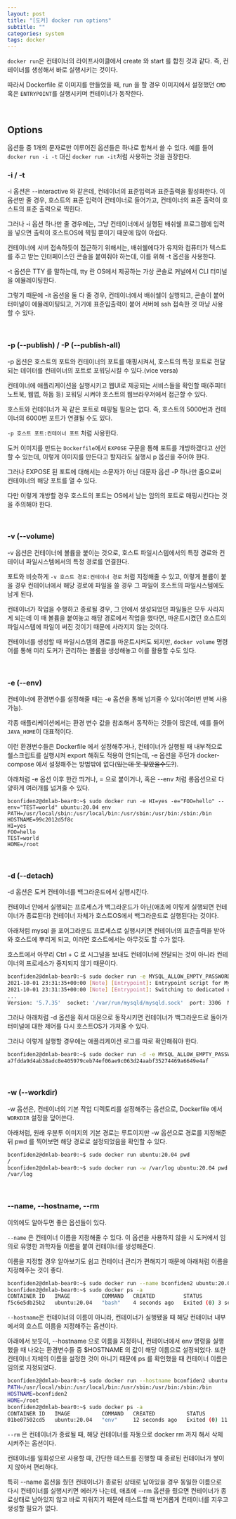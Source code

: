 ```yaml
---
layout: post
title: "[도커] docker run options"
subtitle: ""
categories: system
tags: docker
---
```


```docker run```은 컨테이너의 라이프사이클에서 create 와 start 를 합친 것과 같다. 즉, 컨테이너를 생성해서 바로 실행시키는 것이다.

따라서 Dockerfile 로 이미지를 만들었을 때, run 을 할 경우 이미지에서 설정했던 ```CMD``` 혹은 ```ENTRYPOINT```를 실행시키며 컨테이너가 동작한다.

<br>

## Options

옵션들 중 1개의 문자로만 이루어진 옵션들은 하나로 합쳐서 쓸 수 있다. 예를 들어 ```docker run -i -t``` 대신 ```docker run -it```처럼 사용하는 것을 권장한다.

### -i / -t

-i 옵션은 --interactive 와 같은데, 컨테이너의 표준입력과 표준출력을 활성화한다. 이 옵션만 줄 경우, 호스트의 표준 입력이 컨테이너로 들어가고, 컨테이너의 표준 출력이 호스트의 표준 출력으로 찍힌다.

그러나 -i 옵션 하나만 줄 경우에는, 그냥 컨테이너에서 실행된 배쉬쉘 프로그램에 입력을 넣으면 출력이 호스트OS에 찍힐 뿐이기 때문에 많이 아쉽다.

컨테이너에 서버 접속하듯이 접근하기 위해서는, 배쉬쉘에다가 유저와 컴퓨터가 텍스트를 주고 받는 인터페이스인 콘솔을 붙여줘야 하는데, 이를 위해 -t 옵션을 사용한다.

-t 옵션은 TTY 를 말하는데, tty 란 OS에서 제공하는 가상 콘솔로 커널에서 CLI 터미널을 에뮬레이팅한다.

그렇기 때문에 -it 옵션을 둘 다 줄 경우, 컨테이너에서 배쉬쉘이 실행되고, 콘솔이 붙어 터미널이 에뮬레이팅되고, 거기에 표준입출력이 붙어 서버에 ssh 접속한 것 마냥 사용할 수 있다.

<br>

### -p (--publish) / -P (--publish-all)

-p 옵션은 호스트의 포트와 컨테이너의 포트를 매핑시켜서, 호스트의 특정 포트로 전달되는 데이터를 컨테이너의 포트로 포워딩시킬 수 있다.(vice versa)

컨테이너에 애플리케이션을 실행시키고 웹UI로 제공되는 서비스들을 확인할 때(주피터노트북, 웹앱, 하둡 등) 포워딩 시켜야 호스트의 웹브라우저에서 접근할 수 있다.

호스트와 컨테이너가 꼭 같은 포트로 매핑될 필요는 없다. 즉, 호스트의 5000번과 컨테이너의 6000번 포트가 연결될 수도 있다.

```-p 호스트 포트:컨테이너 포트``` 처럼 사용한다.

도커 이미지를 만드는 ```Dockerfile```에서 ```EXPOSE``` 구문을 통해 포트를 개방하겠다고 선언할 수 있는데, 이렇게 이미지를 만든다고 할지라도 실행시 p 옵션을 주어야 한다.

그러나 EXPOSE 된 포트에 대해서는 소문자가 아닌 대문자 옵션 -P 하나만 줌으로써 컨테이너의 해당 포트를 열 수 있다.

다만 이렇게 개방할 경우 호스트의 포트는 OS에서 남는 임의의 포트로 매핑시킨다는 것을 주의해야 한다.

<br>

### -v (--volume)

-v 옵션은 컨테이너에 볼륨을 붙이는 것으로, 호스트 파일시스템에서의 특정 경로와 컨테이너 파일시스템에서의 특정 경로를 연결한다.

포트와 비슷하게 ```-v 호스트 경로:컨테이너 경로``` 처럼 지정해줄 수 있고, 이렇게 볼륨이 붙을 경우 컨테이너에서 해당 경로에 파일을 쓸 경우 그 파일이 호스트의 파일시스템에도 남게 된다.

컨테이너가 작업을 수행하고 종료될 경우, 그 안에서 생성되었던 파일들은 모두 사라지게 되는데 이 때 볼륨을 붙여놓고 해당 경로에서 작업을 했다면, 마운트시켰던 호스트의 파일시스템에 파일이 써진 것이기 때문에 사라지지 않는 것이다.

컨테이너를 생성할 때 파일시스템의 경로를 마운트시켜도 되지만, ```docker volume``` 명령어를 통해 미리 도커가 관리하는 볼륨을 생성해놓고 이를 활용할 수도 있다.

<br>

### -e (--env)

컨테이너에 환경변수를 설정해줄 때는 -e 옵션을 통해 넘겨줄 수 있다(여러번 반복 사용 가능).

각종 애플리케이션에서는 환경 변수 값을 참조해서 동작하는 것들이 많은데, 예를 들어 ```JAVA_HOME```이 대표적이다.

이런 환경변수들은 Dockerfile 에서 설정해주거나, 컨테이너가 실행될 때 내부적으로 쉘스크립트를 실행시켜 export 해줘도 적용이 안되는데, -e 옵션을 주던가 docker-compose 에서 설정해주는 방법밖에 없다(~~있는데 못 찾았을수도?~~).

아래처럼 -e 옵션 이후 한칸 띄거나, = 으로 붙이거나, 혹은 --env 처럼 롱옵션으로 다양하게 여러개를 넘겨줄 수 있다.
```
bconfiden2@dmlab-bear0:~$ sudo docker run -e HI=yes -e="FOO=hello" --env="TEST=world" ubuntu:20.04 env
PATH=/usr/local/sbin:/usr/local/bin:/usr/sbin:/usr/bin:/sbin:/bin
HOSTNAME=99c2012d5f8c
HI=yes
FOO=hello
TEST=world
HOME=/root
```

<br>

### -d (--detach)

-d 옵션은 도커 컨테이너를 백그라운드에서 실행시킨다.

컨테이너 안에서 실행되는 프로세스가 백그라운드가 아닌(애초에 이렇게 실행되면 컨테이너가 종료된다) 컨테이너 자체가 호스트OS에서 백그라운드로 실행된다는 것이다.

아래처럼 mysql 을 포어그라운드 프로세스로 실행시키면 컨테이너의 표준출력을 받아와 호스트에 뿌리게 되고, 이러면 호스트에서는 아무것도 할 수가 없다.

호스트에서 아무리 Ctrl + C 로 시그널을 보내도 컨테이너에 전달되는 것이 아니라 컨테이너의 프로세스가 중지되지 않기 때문이다.
```bash
bconfiden2@dmlab-bear0:~$ sudo docker run -e MYSQL_ALLOW_EMPTY_PASSWORD=true mysql:5.7
2021-10-01 23:31:35+00:00 [Note] [Entrypoint]: Entrypoint script for MySQL Server 5.7.35-1debian10 started.
2021-10-01 23:31:35+00:00 [Note] [Entrypoint]: Switching to dedicated user 'mysql'
...
Version: '5.7.35'  socket: '/var/run/mysqld/mysqld.sock'  port: 3306  MySQL Community Server (GPL)

```

그러나 아래처럼 -d 옵션을 줘서 대몬으로 동작시키면 컨테이너가 백그라운드로 돌아가 터미널에 대한 제어를 다시 호스트OS가 가져올 수 있다. 

그러나 이렇게 실행할 경우에는 애플리케이션 로그를 따로 확인해줘야 한다.
```bash
bconfiden2@dmlab-bear0:~$ sudo docker run -d -e MYSQL_ALLOW_EMPTY_PASSWORD=true mysql:5.7
a7fdda9d4ab38adc8e405979ceb74ef06ae9c063d24aabf35274469a6649e4af
```

<br>

### -w (--workdir)

-w 옵션은, 컨테이너의 기본 작업 디렉토리를 설정해주는 옵션으로, Dockerfile 에서 ```WORKDIR``` 설정을 덮어쓴다.

아래처럼, 원래 우분투 이미지의 기본 경로는 루트이지만 -w 옵션으로 경로를 지정해준 뒤 pwd 를 찍어보면 해당 경로로 설정되었음을 확인할 수 있다.
```bash
bconfiden2@dmlab-bear0:~$ sudo docker run ubuntu:20.04 pwd
/
bconfiden2@dmlab-bear0:~$ sudo docker run -w /var/log ubuntu:20.04 pwd
/var/log
```

<br>

### --name, --hostname, --rm

이외에도 알아두면 좋은 옵션들이 있다.

```--name``` 은 컨테이너 이름을 지정해줄 수 있다. 이 옵션을 사용하지 않을 시 도커에서 임의로 유명한 과학자들 이름을 붙여 컨테이너를 생성해준다.

이름을 지정할 경우 알아보기도 쉽고 컨테이너 관리가 편해지기 때문에 아래처럼 이름을 지정해주는 것이 좋다.
```bash
bconfiden2@dmlab-bear0:~$ sudo docker run --name bconfiden2 ubuntu:20.04
bconfiden2@dmlab-bear0:~$ sudo docker ps -a
CONTAINER ID   IMAGE          COMMAND   CREATED         STATUS                     PORTS     NAMES
f5c6e5db25b2   ubuntu:20.04   "bash"    4 seconds ago   Exited (0) 3 seconds ago             bconfiden2
```

```--hostname```은 컨테이너의 이름이 아니라, 컨테이너가 실행됐을 때 해당 컨테이너 내부에서의 호스트 이름을 지정해주는 옵션이다.

아래에서 보듯이, --hostname 으로 이름을 지정하니, 컨테이너에서 env 명령을 실행했을 때 나오는 환경변수들 중 $HOSTNAME 의 값이 해당 이름으로 설정되었다. 또한 컨테이너 자체의 이름을 설정한 것이 아니기 때문에 ps 를 확인했을 때 컨테이너 이름은 임의로 지정되었다.
```bash
bconfiden2@dmlab-bear0:~$ sudo docker run --hostname bconfiden2 ubuntu:20.04 env
PATH=/usr/local/sbin:/usr/local/bin:/usr/sbin:/usr/bin:/sbin:/bin
HOSTNAME=bconfiden2
HOME=/root
bconfiden2@dmlab-bear0:~$ sudo docker ps -a
CONTAINER ID   IMAGE          COMMAND   CREATED          STATUS                      PORTS     NAMES
01be07502cd5   ubuntu:20.04   "env"     12 seconds ago   Exited (0) 11 seconds ago             vibrant_elbakyan
```

```--rm``` 은 컨테이너가 종료될 때, 해당 컨테이너를 자동으로 docker rm 까지 해서 삭제시켜주는 옵션이다.

컨테이너를 일회성으로 사용할 때, 간단한 테스트를 진행할 때 종료된 컨테이너가 쌓이지 않아서 편리하다.

특히 --name 옵션을 줬던 컨테이너가 종료된 상태로 남아있을 경우 동일한 이름으로 다시 컨테이너를 실행시키면 에러가 나는데, 애초에 --rm 옵션을 줬으면 컨테이너가 종료상태로 남아있지 않고 바로 지워지기 때문에 테스트할 때 번거롭게 컨테이너를 지우고 생성할 필요가 없다.